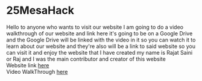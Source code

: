 # 25MesaHack  
Hello to anyone who wants to visit our website I am going to do a video walkthrough of our website and link here it's going to be on a Google Drive and the Google Drive will be linked with the video in it so you can watch it to learn about our website and they're also will be a link to said website so you can visit it and enjoy the website that I have created my name is Rajat Saini or Raj and I was the main contributor and creator of this website  
Website link [here]([https://ashajwarrior.github.io/25MesaHack/index.html])  
Video WalkThrough [here](https://github.com/AshaJWarrior/25MesaHack/blob/PC-Club-Raj_V1/script%20(1).js)  
